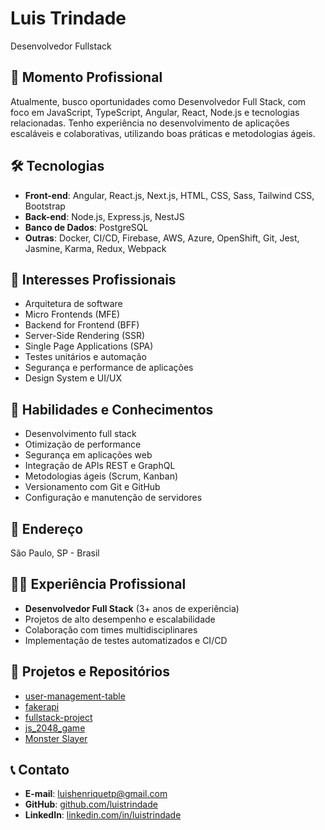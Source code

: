 # Luis Trindade
Desenvolvedor Fullstack
## 💼 Momento Profissional
Atualmente, busco oportunidades como Desenvolvedor Full Stack, com foco em JavaScript, TypeScript, Angular, React, Node.js e tecnologias relacionadas. Tenho experiência no desenvolvimento de aplicações escaláveis e colaborativas, utilizando boas práticas e metodologias ágeis.

## 🛠️ Tecnologias
- **Front-end**: Angular, React.js, Next.js, HTML, CSS, Sass, Tailwind CSS, Bootstrap
- **Back-end**: Node.js, Express.js, NestJS
- **Banco de Dados**: PostgreSQL
- **Outras**: Docker, CI/CD, Firebase, AWS, Azure, OpenShift, Git, Jest, Jasmine, Karma, Redux, Webpack

## 🎯 Interesses Profissionais
- Arquitetura de software
- Micro Frontends (MFE)
- Backend for Frontend (BFF)
- Server-Side Rendering (SSR)
- Single Page Applications (SPA)
- Testes unitários e automação
- Segurança e performance de aplicações
- Design System e UI/UX

## 🔑 Habilidades e Conhecimentos
- Desenvolvimento full stack
- Otimização de performance
- Segurança em aplicações web
- Integração de APIs REST e GraphQL
- Metodologias ágeis (Scrum, Kanban)
- Versionamento com Git e GitHub
- Configuração e manutenção de servidores

## 📍 Endereço
São Paulo, SP - Brasil

## 👨‍💻 Experiência Profissional
- **Desenvolvedor Full Stack** (3+ anos de experiência)
- Projetos de alto desempenho e escalabilidade
- Colaboração com times multidisciplinares
- Implementação de testes automatizados e CI/CD

## 🚀 Projetos e Repositórios
- [user-management-table](https://github.com/luistrindade/user-management-table)
- [fakerapi](https://github.com/luistrindade/fakerapi)
- [fullstack-project](https://github.com/luistrindade/fullstack-project)
- [js_2048_game](https://github.com/luistrindade/js_2048_game)
- [Monster Slayer](https://github.com/luistrindade/monster-slayer)

## 📞 Contato
- **E-mail**: luishenriquetp@gmail.com
- **GitHub**: [github.com/luistrindade](https://github.com/luistrindade)
- **LinkedIn**: [linkedin.com/in/luistrindade](https://linkedin.com/in/luistrindade)

